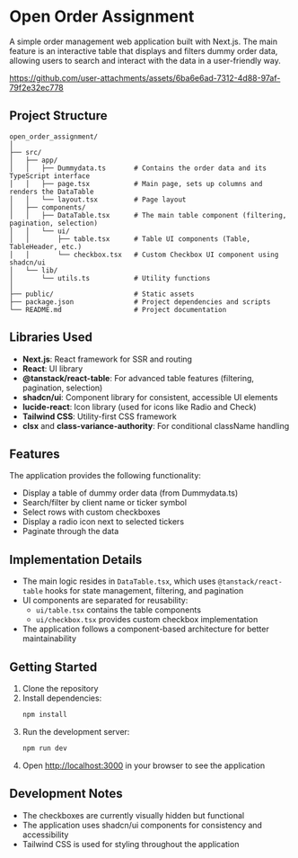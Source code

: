 # Open Order Assignment

A simple order management web application built with Next.js. The main feature is an interactive table that displays and filters dummy order data, allowing users to search and interact with the data in a user-friendly way.



https://github.com/user-attachments/assets/6ba6e6ad-7312-4d88-97af-79f2e32ec778



## Project Structure

```
open_order_assignment/
│
├── src/
│   ├── app/
│   │   ├── Dummydata.ts       # Contains the order data and its TypeScript interface
│   │   ├── page.tsx           # Main page, sets up columns and renders the DataTable
│   │   └── layout.tsx         # Page layout
│   ├── components/
│   │   ├── DataTable.tsx      # The main table component (filtering, pagination, selection)
│   │   └── ui/
│   │       ├── table.tsx      # Table UI components (Table, TableHeader, etc.)
│   │       └── checkbox.tsx   # Custom Checkbox UI component using shadcn/ui
│   └── lib/
│       └── utils.ts           # Utility functions
│
├── public/                    # Static assets
├── package.json               # Project dependencies and scripts
└── README.md                  # Project documentation
```

## Libraries Used

- **Next.js**: React framework for SSR and routing
- **React**: UI library
- **@tanstack/react-table**: For advanced table features (filtering, pagination, selection)
- **shadcn/ui**: Component library for consistent, accessible UI elements
- **lucide-react**: Icon library (used for icons like Radio and Check)
- **Tailwind CSS**: Utility-first CSS framework
- **clsx** and **class-variance-authority**: For conditional className handling

## Features

The application provides the following functionality:

- Display a table of dummy order data (from Dummydata.ts)
- Search/filter by client name or ticker symbol
- Select rows with custom checkboxes
- Display a radio icon next to selected tickers
- Paginate through the data

## Implementation Details

- The main logic resides in `DataTable.tsx`, which uses `@tanstack/react-table` hooks for state management, filtering, and pagination
- UI components are separated for reusability:
  - `ui/table.tsx` contains the table components
  - `ui/checkbox.tsx` provides custom checkbox implementation
- The application follows a component-based architecture for better maintainability

## Getting Started

1. Clone the repository
2. Install dependencies:
   ```bash
   npm install
   ```
3. Run the development server:
   ```bash
   npm run dev
   ```
4. Open [http://localhost:3000](http://localhost:3000) in your browser to see the application

## Development Notes

- The checkboxes are currently visually hidden but functional
- The application uses shadcn/ui components for consistency and accessibility
- Tailwind CSS is used for styling throughout the application
